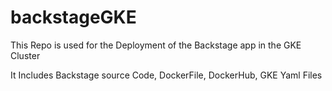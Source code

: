 ﻿# backstageGKE
 
This Repo is used for the Deployment of the Backstage app in the GKE Cluster

It Includes Backstage source Code, DockerFile, DockerHub, GKE Yaml Files 
